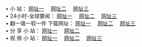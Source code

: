 &#8226; 小 站：
<a href="http://32.port0.org/" target="_blank">网址一</a>
　<a href="http://24.2waky.com/" target="_blank">网址二</a>
　<a href="http://hk.hacked.jp:81/" target="_blank">网址三</a>
　<br />
&#8226; 24小时-全球要闻：
<a href="http://32.port0.org/go/n1.html" target="_blank">网址一</a>
　<a href="http://24.2waky.com/read/go/n2.html" target="_blank">网址二</a>
　<a href="http://hk.hacked.jp/go/n3.html" target="_blank">网址三</a>
　<br />
&#8226; 翻一墙一软一件 下载网址：
<a href="http://32.port0.org/read/go/f1.html" target="_blank">网址一</a>
　<a href="http://24.2waky.com/go/f2.html" target="_blank">网址二</a>
　<a href="http://hk.hacked.jp/read/go/f3.html" target="_blank">网址三</a>
<br />
&#8226; 分 享 小 站：
<a href="http://32.port0.org/" target="_blank">网址一</a>
　<a href="http://24.2waky.com/" target="_blank">网址二</a>
<br />
&#8226; 视 频 小 站：
<a href="http://app63.ga/" target="_blank">网址一</a>
　<a href="http://24.2waky.com/" target="_blank">网址二</a>
　<a href="http://w3.001www.com/" target="_blank">网址三</a><br />
